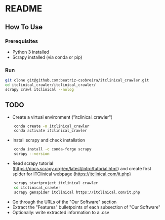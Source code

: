 # README

## How To Use

### Prerequisites

- Python 3 installed
- Scrapy installed (via conda or pip)

### Run

```sh
git clone git@github.com:beatriz-csobreira/itclinical_crawler.git
cd itclinical_crawler/itclinical_crawler/
scrapy crawl itclinical --nolog
```

## TODO

- Create a virtual environment ("itclinical_crawler")
```sh
    conda create -n itclinical_crawler
    conda activate itclinical_crawler
```
- Install scrapy and check installation
```sh
    conda install -c conda-forge scrapy
    scrapy --version
```
- Read scrapy tutorial (https://docs.scrapy.org/en/latest/intro/tutorial.html) and create first spider for ITClinical webpage (https://itclinical.com/it.php)
```sh
    scrapy startproject itclinical_crawler
    cd itclinical_crawler
    scrapy genspider itclinical https://itclinical.com/it.php
```
- Go through the URLs of the "Our Software" section
- Extract the "Features" bulletpoints of each subsection of "Our Software"
- Optionally: write extracted information to a .csv